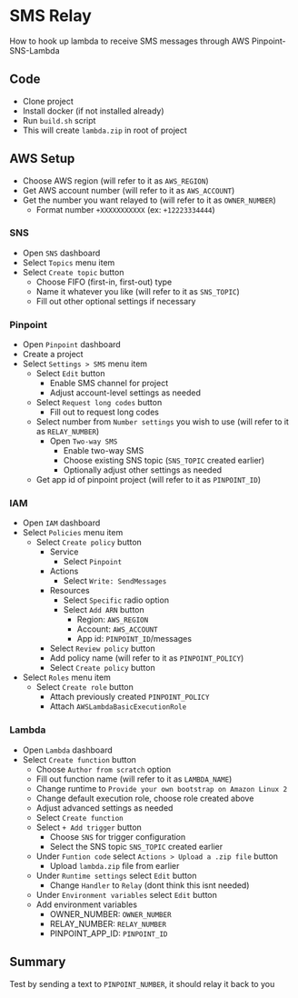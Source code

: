 # SMS Relay

How to hook up lambda to receive SMS messages through AWS Pinpoint-SNS-Lambda

## Code

- Clone project
- Install docker (if not installed already)
- Run `build.sh` script
- This will create `lambda.zip` in root of project

## AWS Setup

- Choose AWS region (will refer to it as `AWS_REGION`)
- Get AWS account number (will refer to it as `AWS_ACCOUNT`)
- Get the number you want relayed to (will refer to it as `OWNER_NUMBER`)
  - Format number `+XXXXXXXXXXX` (ex: `+12223334444`)

### SNS

- Open `SNS` dashboard
- Select `Topics` menu item
- Select `Create topic` button
  - Choose FIFO (first-in, first-out) type
  - Name it whatever you like (will refer to it as `SNS_TOPIC`)
  - Fill out other optional settings if necessary

### Pinpoint

- Open `Pinpoint` dashboard
- Create a project
- Select `Settings > SMS` menu item
  - Select `Edit` button
    - Enable SMS channel for project
    - Adjust account-level settings as needed
  - Select `Request long codes` button
    - Fill out to request long codes
  - Select number from `Number settings` you wish to use (will refer to it as `RELAY_NUMBER`)
    - Open `Two-way SMS`
      - Enable two-way SMS
      - Choose existing SNS topic (`SNS_TOPIC` created earlier)
      - Optionally adjust other settings as needed
  - Get app id of pinpoint project (will refer to it as `PINPOINT_ID`)

### IAM

- Open `IAM` dashboard
- Select `Policies` menu item
  - Select `Create policy` button
    - Service
      - Select `Pinpoint`
    - Actions
      - Select `Write: SendMessages`
    - Resources
      - Select `Specific` radio option
      - Select `Add ARN` button
        - Region: `AWS_REGION`
        - Account: `AWS_ACCOUNT`
        - App id: `PINPOINT_ID`/messages
    - Select `Review policy` button
    - Add policy name (will refer to it as `PINPOINT_POLICY`)
    - Select `Create policy` button
- Select `Roles` menu item
  - Select `Create role` button
    - Attach previously created `PINPOINT_POLICY`
    - Attach `AWSLambdaBasicExecutionRole` 

### Lambda

- Open `Lambda` dashboard
- Select `Create function` button
  - Choose `Author from scratch` option
  - Fill out function name (will refer to it as `LAMBDA_NAME`)
  - Change runtime to `Provide your own bootstrap on Amazon Linux 2`
  - Change default execution role, choose role created above
  - Adjust advanced settings as needed
  - Select `Create function`
  - Select `+ Add trigger` button
    - Choose `SNS` for trigger configuration
    - Select the SNS topic `SNS_TOPIC` created earlier
  - Under `Funtion code` select `Actions > Upload a .zip file` button
    - Upload `lambda.zip` file from earlier
  - Under `Runtime settings` select `Edit` button
    - Change `Handler` to `Relay` (dont think this isnt needed)
  - Under `Environment variables` select `Edit` button
  - Add environment variables
    - OWNER_NUMBER: `OWNER_NUMBER`
    - RELAY_NUMBER: `RELAY_NUMBER`
    - PINPOINT_APP_ID: `PINPOINT_ID`

## Summary

Test by sending a text to `PINPOINT_NUMBER`, it should relay it back to you
